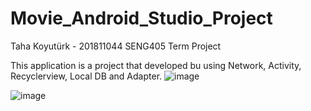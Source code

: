 # Movie_Android_Studio_Project
Taha Koyutürk - 201811044 SENG405 Term Project

This application is a project that developed bu using Network, Activity, Recyclerview, Local DB and Adapter.
![image](https://user-images.githubusercontent.com/59308946/174400393-9b61b1a9-bd5b-447f-bb61-85f5245d2463.png)

![image](https://user-images.githubusercontent.com/59308946/174395782-b46bf5d3-bbf3-4bf7-a8fe-c02a6e5aad5c.png)

